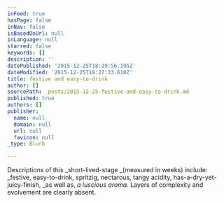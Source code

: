 ```yaml
---
inFeed: true
hasPage: false
inNav: false
isBasedOnUrl: null
inLanguage: null
starred: false
keywords: []
description: ''
datePublished: '2015-12-25T18:29:56.195Z'
dateModified: '2015-12-25T18:27:33.610Z'
title: festive and easy-to-drink
author: []
sourcePath: _posts/2015-12-25-festive-and-easy-to-drink.md
published: true
authors: []
publisher:
  name: null
  domain: null
  url: null
  favicon: null
_type: Blurb

---
```

Descriptions of this _short-lived-stage _(measured in weeks) include: _festive, easy-to-drink, spritzig, nectarous, tangy acidity, has-a-dry-yet-juicy-finish, _as well as, _a luscious aroma._ Layers of complexity and evolvement are clearly absent.